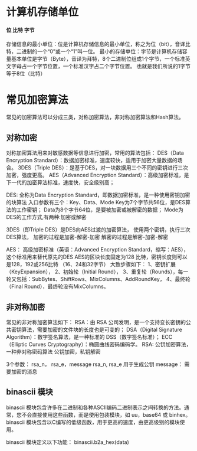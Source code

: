 # 计算机存储单位

#### 位 比特 字节
存储信息的最小单位：位是计算机存储信息的最小单位，称之为位（bit），音译比特，二进制的一个“0”或一个“1”叫一位。
最小的存储单位：字节是计算机存储容量基本单位是字节（Byte），音译为拜特，8个二进制位组成1个字节，一个标准英文字母占一个字节位置，一个标准汉字占二个字节位置。
也就是我们所说的1字节等于8位（比特）

# 常见加密算法

常见的加密算法可以分成三类，对称加密算法，非对称加密算法和Hash算法。
## 对称加密

对称加密算法用来对敏感数据等信息进行加密，常用的算法包括：
DES（Data Encryption Standard）：数据加密标准，速度较快，适用于加密大量数据的场合。
3DES（Triple DES）：是基于DES，对一块数据用三个不同的密钥进行三次加密，强度更高。
AES（Advanced Encryption Standard）：高级加密标准，是下一代的加密算法标准，速度快，安全级别高；

DES:
全称为Data Encryption Standard，即数据加密标准，是一种使用密钥加密的块算法
入口参数有三个：Key、Data、Mode
Key为7个字节共56位，是DES算法的工作密钥；
Data为8个字节64位，是要被加密或被解密的数据；
Mode为DES的工作方式,有两种:加密或解密

3DES（即Triple DES）是DES向AES过渡的加密算法，
使用两个密钥，执行三次DES算法，
加密的过程是加密-解密-加密
解密的过程是解密-加密-解密

AES：
高级加密标准（英语：Advanced Encryption Standard，缩写：AES），这个标准用来替代原先的DES
AES的区块长度固定为128 比特，密钥长度则可以是128，192或256比特 （16、24和32字节）
大致步骤如下：
1、密钥扩展（KeyExpansion），
2、初始轮（Initial Round），
3、重复轮（Rounds），每一轮又包括：SubBytes、ShiftRows、MixColumns、AddRoundKey，
4、最终轮（Final Round），最终轮没有MixColumns。

## 非对称加密
常见的非对称加密算法如下：
RSA：由 RSA 公司发明，是一个支持变长密钥的公共密钥算法，需要加密的文件块的长度也是可变的；
DSA（Digital Signature Algorithm）：数字签名算法，是一种标准的 DSS（数字签名标准）；
ECC（Elliptic Curves Cryptography）：椭圆曲线密码编码学。
RSA:
 公钥加密算法，一种非对称密码算法
 公钥加密，私钥解密

 3个参数：
 rsa_n， rsa_e，message
 rsa_n, rsa_e  用于生成公钥
 message： 需要加密的消息
 
 
 ## binascii 模块
 binascii 模块包含许多在二进制和各种ASCII编码二进制表示之间转换的方法。通常，您不会直接使用这些函数，而是使用包装模块，如 uu，base64 或 binhex。 binascii 模块包含以C编写的低级函数，用于更高的速度，由更高级别的模块使用。
 
binascii 模块定义以下功能：
binascii.b2a_hex(data)

 
 
 
